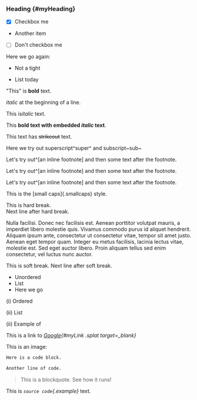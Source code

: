### Heading {#myHeading}

- [x] Checkbox me
- Another item
- [ ] Don't checkbox me


Here we go again:

- Not a tight

- List today


"This" is **bold** text. 

*italic* at the beginning of a line.

This is*italic* text.

This **bold text with embedded *italic* text**.

This text has ~~strikeout~~ text.

Here we try out superscript^super^ and subscript~sub~

Let's try out^[an inline footnote] and then some text after the footnote.

Let's try out^[an inline footnote] and then some text after the footnote.

Let's try out^[an inline footnote] and then some text after the footnote.

This is the [small caps]{.smallcaps} style.

This is hard break.  
Next line after hard break.

Nulla facilisi. Donec nec facilisis est. Aenean porttitor volutpat mauris, a imperdiet libero molestie quis. Vivamus commodo purus id aliquet hendrerit. Aliquam ipsum ante, consectetur ut consectetur vitae, tempor sit amet justo. Aenean eget tempor quam. Integer eu metus facilisis, lacinia lectus vitae, molestie est. Sed eget auctor libero. Proin aliquam tellus sed enim consectetur, vel luctus nunc auctor.

This is soft break.
Next line after soft break.


- Unordered
- List
- Here we go

(i) Ordered

(ii) List

(ii) Example of


This is a link to *[Google](https://www.google.com){#myLink .splat target=_blank}*

This is an image:


``` {.r data-foo=400}
Here is a code block.

Another line of code.
```

> This is a blockquote. See how it runs!

This is *`source code`{.example}* text.
